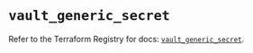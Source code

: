 # `vault_generic_secret`

Refer to the Terraform Registry for docs: [`vault_generic_secret`](https://registry.terraform.io/providers/hashicorp/vault/4.2.0/docs/resources/generic_secret).
